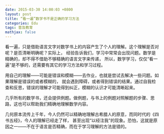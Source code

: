 ```yaml
---
date: 2015-03-30 14:00:03 +0800
layout: post
title: “看一遍”数学书不是正确的学习方法
categories: Edu
tags: 普及教育
mathjax: false
---
```


看一遍，只是借助语言文字对数学书上的内容产生了个人的理解。这个理解是否对呢？是否清晰明确呢？实际上，
经验告诉我们，学习中常常会出现问题。数学是精确的，却不得不借助不够精确的语言文字来传递，
所以，数学学习，仅仅“看一遍”是不够的，还需要有其它的学习方法和学习过程。

用自己的理解——可能是错误和模糊——去作业，也就是尝试去解决一些问题。如果理解是错误的或者模糊的，
就会遇到障碍，或者得到错误的结果。通过自我检查和反思，错误的理解才可能得到纠正，模糊的认识才可能清晰起来。

几乎所有的数学书，还会提供例题。做例题，与书上的例题对照解题的步骤、思路，这也可以帮助我们精确地理解数学内容。

几何原本流传上千年，今人仍然可以精确地理解古希腊人的原意，而同时代的《四书五经》，今人的理解已经走了样，
甚至出现“以经注我”的现象。恐怕，这就是原因之一——不在于语言是否精确，而在于学习理解的方法是错的。

